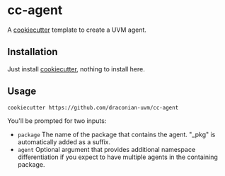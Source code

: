 # cc-agent
A [cookiecutter](https://github.com/audreyr/cookiecutter) template to create a UVM agent.
## Installation
Just install [cookiecutter](https://github.com/audreyr/cookiecutter), nothing to install here.
## Usage
`cookiecutter https://github.com/draconian-uvm/cc-agent`

You'll be prompted for two inputs:
* `package` The name of the package that contains the agent. "_pkg" is automatically added as a suffix.
* `agent` Optional argument that provides additional namespace differentiation if you expect to have multiple agents in the containing package.
